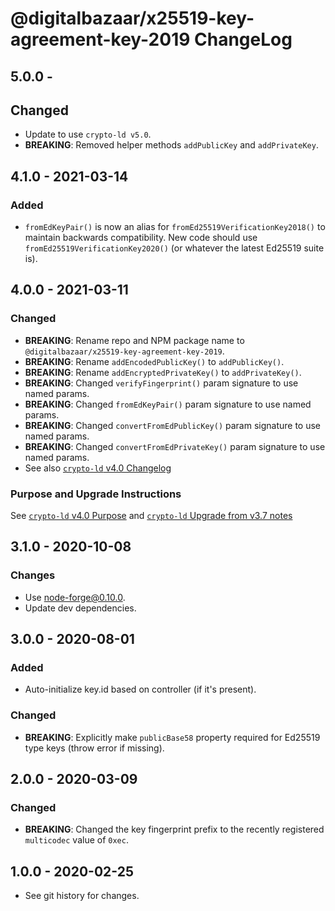 # @digitalbazaar/x25519-key-agreement-key-2019 ChangeLog

## 5.0.0 -

## Changed
- Update to use `crypto-ld v5.0`.
- **BREAKING**: Removed helper methods `addPublicKey` and `addPrivateKey`.

## 4.1.0 - 2021-03-14

### Added
- `fromEdKeyPair()` is now an alias for `fromEd25519VerificationKey2018()` to
  maintain backwards compatibility. New code should use 
  `fromEd25519VerificationKey2020()` (or whatever the latest Ed25519 suite is).

## 4.0.0 - 2021-03-11

### Changed
- **BREAKING**: Rename repo and NPM package name to 
  `@digitalbazaar/x25519-key-agreement-key-2019`.
- **BREAKING**: Rename `addEncodedPublicKey()` to `addPublicKey()`.
- **BREAKING**: Rename `addEncryptedPrivateKey()` to `addPrivateKey()`.
- **BREAKING**: Changed `verifyFingerprint()` param signature to use named 
  params.
- **BREAKING**: Changed `fromEdKeyPair()` param signature to use named params.
- **BREAKING**: Changed `convertFromEdPublicKey()` param signature to use named 
  params.
- **BREAKING**: Changed `convertFromEdPrivateKey()` param signature to use named 
  params.
- See also [`crypto-ld` v4.0 Changelog](https://github.com/digitalbazaar/crypto-ld/blob/master/CHANGELOG.md#400---2020-08-01)

### Purpose and Upgrade Instructions
See [`crypto-ld` v4.0 Purpose](https://github.com/digitalbazaar/crypto-ld/blob/master/CHANGELOG.md#400---purpose)
and [`crypto-ld` Upgrade from v3.7 notes](https://github.com/digitalbazaar/crypto-ld/blob/master/CHANGELOG.md#upgrading-from-v370)

## 3.1.0 - 2020-10-08

### Changes
- Use node-forge@0.10.0.
- Update dev dependencies.

## 3.0.0 - 2020-08-01

### Added
- Auto-initialize key.id based on controller (if it's present).

### Changed
- **BREAKING**: Explicitly make `publicBase58` property required for Ed25519
  type keys (throw error if missing).

## 2.0.0 - 2020-03-09

### Changed
- **BREAKING**: Changed the key fingerprint prefix to the recently registered
  `multicodec` value of `0xec`.

## 1.0.0 - 2020-02-25

- See git history for changes.
